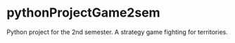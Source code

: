 # pythonProjectGame2sem
 Python project for the 2nd semester. A strategy game fighting for territories.

